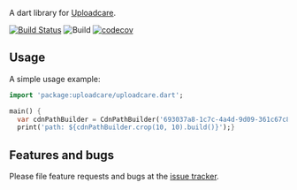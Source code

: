 A dart library for [Uploadcare](https://uploadcare.com/).

[![Build Status](https://travis-ci.com/amondnet/uploadcare.dart.svg?branch=master)](https://travis-ci.com/amondnet/uploadcare.dart)
![Build](https://github.com/amondnet/uploadcare.dart/workflows/Build/badge.svg?branch=master)
[![codecov](https://codecov.io/gh/amondnet/uploadcare.dart/branch/master/graph/badge.svg)](https://codecov.io/gh/amondnet/uploadcare.dart)

## Usage

A simple usage example:

```dart
import 'package:uploadcare/uploadcare.dart';

main() {
  var cdnPathBuilder = CdnPathBuilder('693037a8-1c7c-4a4d-9d09-361c67c8cb3a');
  print('path: ${cdnPathBuilder.crop(10, 10).build()}');}
```

## Features and bugs

Please file feature requests and bugs at the [issue tracker][tracker].

[tracker]: https://github.com/amondnet/uploadcare.dart/issues


